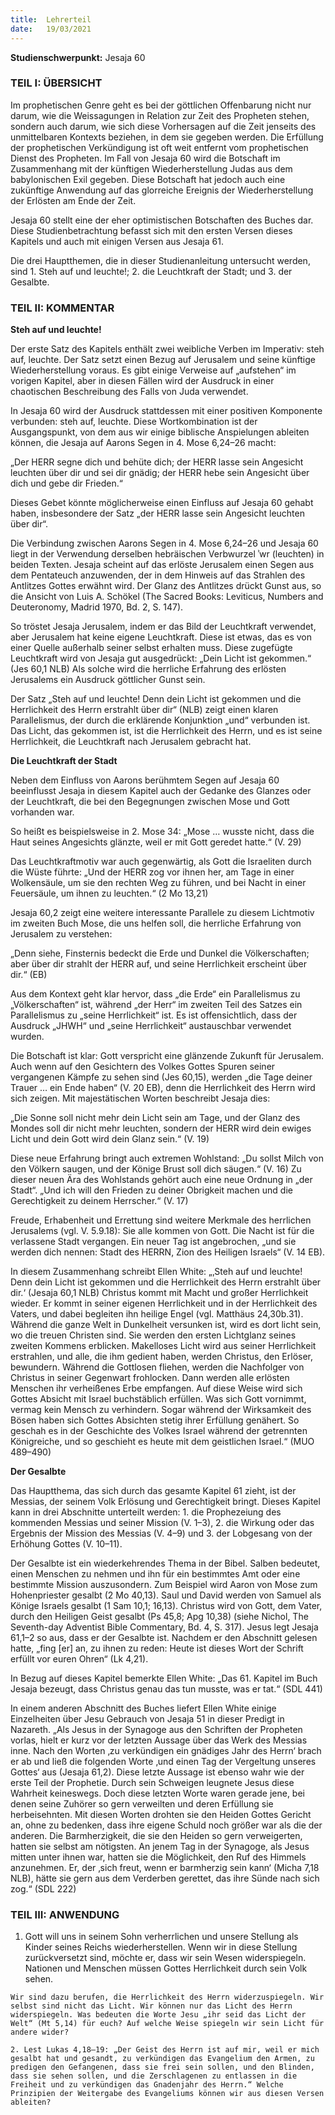 ```yaml
---
title:  Lehrerteil
date:   19/03/2021
---
```


**Studienschwerpunkt:**
Jesaja 60

### TEIL I: ÜBERSICHT

Im prophetischen Genre geht es bei der göttlichen Offenbarung nicht nur darum, wie die Weissagungen in Relation zur Zeit des Propheten stehen, sondern auch darum, wie sich diese Vorhersagen auf die Zeit jenseits des unmittelbaren Kontexts beziehen, in dem sie gegeben werden. Die Erfüllung der prophetischen Verkündigung ist oft weit entfernt vom prophetischen Dienst des Propheten. Im Fall von Jesaja 60 wird die Botschaft im Zusammenhang mit der künftigen Wiederherstellung Judas aus dem babylonischen Exil gegeben. Diese Botschaft hat jedoch auch eine zukünftige Anwendung auf das glorreiche Ereignis der Wiederherstellung der Erlösten am Ende der Zeit.

Jesaja 60 stellt eine der eher optimistischen Botschaften des Buches dar. Diese Studienbetrachtung befasst sich mit den ersten Versen dieses Kapitels und auch mit einigen Versen aus Jesaja 61.

Die drei Hauptthemen, die in dieser Studienanleitung untersucht werden, sind 1. Steh auf und leuchte!; 2. die Leuchtkraft der Stadt; und 3. der Gesalbte.

### TEIL II: KOMMENTAR

**Steh auf und leuchte!**

Der erste Satz des Kapitels enthält zwei weibliche Verben im Imperativ: steh auf, leuchte. Der Satz setzt einen Bezug auf Jerusalem und seine künftige Wiederherstellung voraus. Es gibt einige Verweise auf „aufstehen“ im vorigen Kapitel, aber in diesen Fällen wird der Ausdruck in einer chaotischen Beschreibung des Falls von Juda verwendet.

In Jesaja 60 wird der Ausdruck stattdessen mit einer positiven Komponente verbunden: steh auf, leuchte. Diese Wortkombination ist der Ausgangspunkt, von dem aus wir einige biblische Anspielungen ableiten können, die Jesaja auf Aarons Segen in 4. Mose 6,24–26 macht:

„Der HERR segne dich und behüte dich; der HERR lasse sein Angesicht leuchten über dir und sei dir gnädig; der HERR hebe sein Angesicht über dich und gebe dir Frieden.“

Dieses Gebet könnte möglicherweise einen Einfluss auf Jesaja 60 gehabt haben, insbesondere der Satz „der HERR lasse sein Angesicht leuchten über dir“.

Die Verbindung zwischen Aarons Segen in 4. Mose 6,24–26 und Jesaja 60 liegt in der Verwendung derselben hebräischen Verbwurzel ʾwr (leuchten) in beiden Texten. Jesaja scheint auf das erlöste Jerusalem einen Segen aus dem Pentateuch anzuwenden, der in dem Hinweis auf das Strahlen des Antlitzes Gottes erwähnt wird. Der Glanz des Antlitzes drückt Gunst aus, so die Ansicht von Luis A. Schökel (The Sacred Books: Leviticus, Numbers and Deuteronomy, Madrid 1970, Bd. 2, S. 147).

So tröstet Jesaja Jerusalem, indem er das Bild der Leuchtkraft verwendet, aber Jerusalem hat keine eigene Leuchtkraft. Diese ist etwas, das es von einer Quelle außerhalb seiner selbst erhalten muss. Diese zugefügte Leuchtkraft wird von Jesaja gut ausgedrückt: „Dein Licht ist gekommen.“ (Jes 60,1 NLB) Als solche wird die herrliche Erfahrung des erlösten Jerusalems ein Ausdruck göttlicher Gunst sein.

Der Satz „Steh auf und leuchte! Denn dein Licht ist gekommen und die Herrlichkeit des Herrn erstrahlt über dir“ (NLB) zeigt einen klaren Parallelismus, der durch die erklärende Konjunktion „und“ verbunden ist. Das Licht, das gekommen ist, ist die Herrlichkeit des Herrn, und es ist seine Herrlichkeit, die Leuchtkraft nach Jerusalem gebracht hat.

**Die Leuchtkraft der Stadt**

Neben dem Einfluss von Aarons berühmtem Segen auf Jesaja 60 beeinflusst Jesaja in diesem Kapitel auch der Gedanke des Glanzes oder der Leuchtkraft, die bei den Begegnungen zwischen Mose und Gott vorhanden war.

So heißt es beispielsweise in 2. Mose 34: „Mose … wusste nicht, dass die Haut seines Angesichts glänzte, weil er mit Gott geredet hatte.“ (V. 29)

Das Leuchtkraftmotiv war auch gegenwärtig, als Gott die Israeliten durch die Wüste führte: „Und der HERR zog vor ihnen her, am Tage in einer Wolkensäule, um sie den rechten Weg zu führen, und bei Nacht in einer Feuersäule, um ihnen zu leuchten.“ (2 Mo 13,21)

Jesaja 60,2 zeigt eine weitere interessante Parallele zu diesem Lichtmotiv im zweiten Buch Mose, die uns helfen soll, die herrliche Erfahrung von Jerusalem zu verstehen:

„Denn siehe, Finsternis bedeckt die Erde und Dunkel die Völkerschaften; aber über dir strahlt der HERR auf, und seine Herrlichkeit erscheint über dir.“ (EB)

Aus dem Kontext geht klar hervor, dass „die Erde“ ein Parallelismus zu „Völkerschaften“ ist, während „der Herr“ im zweiten Teil des Satzes ein Parallelismus zu „seine Herrlichkeit“ ist. Es ist offensichtlich, dass der Ausdruck „JHWH“ und „seine Herrlichkeit“ austauschbar verwendet wurden.

Die Botschaft ist klar: Gott verspricht eine glänzende Zukunft für Jerusalem. Auch wenn auf den Gesichtern des Volkes Gottes Spuren seiner vergangenen Kämpfe zu sehen sind (Jes 60,15), werden „die Tage deiner Trauer … ein Ende haben“ (V. 20 EB),
denn die Herrlichkeit des Herrn wird sich zeigen. Mit majestätischen Worten beschreibt Jesaja dies:

„Die Sonne soll nicht mehr dein Licht sein am Tage, und der Glanz des Mondes soll dir nicht mehr leuchten, sondern der HERR wird dein ewiges Licht und dein Gott wird dein Glanz sein.“ (V. 19)

Diese neue Erfahrung bringt auch extremen Wohlstand: „Du sollst Milch von den Völkern saugen, und der Könige Brust soll dich säugen.“ (V. 16) Zu dieser neuen Ära des Wohlstands gehört auch eine neue Ordnung in „der Stadt“. „Und ich will den Frieden zu deiner Obrigkeit machen und die Gerechtigkeit zu deinem Herrscher.“ (V. 17)

Freude, Erhabenheit und Errettung sind weitere Merkmale des herrlichen Jerusalems (vgl. V. 5.9.18): Sie alle kommen von Gott. Die Nacht ist für die verlassene Stadt vergangen. Ein neuer Tag ist angebrochen, „und sie werden dich nennen: Stadt des HERRN, Zion des Heiligen Israels“ (V. 14 EB).

In diesem Zusammenhang schreibt Ellen White: „‚Steh auf und leuchte! Denn dein Licht ist gekommen und die Herrlichkeit des Herrn erstrahlt über dir.‘ (Jesaja 60,1 NLB) Christus kommt mit Macht und großer Herrlichkeit wieder. Er kommt in seiner eigenen Herrlichkeit und in der Herrlichkeit des Vaters, und dabei begleiten ihn heilige Engel (vgl. Matthäus 24,30b.31). Während die ganze Welt in Dunkelheit versunken ist, wird es dort licht sein, wo die treuen Christen sind. Sie werden den ersten Lichtglanz seines zweiten Kommens erblicken. Makelloses Licht wird aus seiner Herrlichkeit erstrahlen, und alle, die ihm gedient haben, werden Christus, den Erlöser, bewundern. Während die Gottlosen fliehen, werden die Nachfolger von Christus in seiner Gegenwart frohlocken. Dann werden alle erlösten Menschen ihr verheißenes Erbe empfangen. Auf diese Weise wird sich Gottes Absicht mit Israel buchstäblich erfüllen. Was sich Gott vornimmt, vermag kein Mensch zu verhindern. Sogar während der Wirksamkeit des Bösen haben sich Gottes Absichten stetig ihrer Erfüllung genähert. So geschah es in der Geschichte des Volkes Israel während der getrennten Königreiche, und so geschieht es heute mit dem geistlichen Israel.“ (MUO 489–490)

**Der Gesalbte**

Das Hauptthema, das sich durch das gesamte Kapitel 61 zieht, ist der Messias, der seinem Volk Erlösung und Gerechtigkeit bringt. Dieses Kapitel kann in drei Abschnitte unterteilt werden: 1. die Prophezeiung des kommenden Messias und seiner Mission (V. 1–3), 2. die Wirkung oder das Ergebnis der Mission des Messias (V. 4–9) und 3. der Lobgesang von der Erhöhung Gottes (V. 10–11).

Der Gesalbte ist ein wiederkehrendes Thema in der Bibel. Salben bedeutet, einen Menschen zu nehmen und ihn für ein bestimmtes Amt oder eine bestimmte Mission auszusondern. Zum Beispiel wird Aaron von Mose zum Hohenpriester gesalbt (2 Mo 40,13). Saul und David werden von Samuel als Könige Israels gesalbt (1 Sam 10,1; 16,13). Christus wird von Gott, dem Vater, durch den Heiligen Geist gesalbt (Ps 45,8; Apg 10,38) (siehe Nichol, The Seventh-day Adventist Bible Commentary, Bd. 4, S. 317). Jesus legt Jesaja 61,1–2 so aus, dass er der Gesalbte ist. Nachdem er den Abschnitt gelesen hatte, „fing [er] an, zu ihnen zu reden: Heute ist dieses Wort der Schrift erfüllt vor euren Ohren“ (Lk 4,21).

In Bezug auf dieses Kapitel bemerkte Ellen White: „Das 61. Kapitel im Buch Jesaja bezeugt, dass Christus genau das tun musste, was er tat.“ (SDL 441)

In einem anderen Abschnitt des Buches liefert Ellen White einige Einzelheiten über Jesu Gebrauch von Jesaja 51 in dieser Predigt in Nazareth. „Als Jesus in der Synagoge aus den Schriften der Propheten vorlas, hielt er kurz vor der letzten Aussage über das Werk des Messias inne. Nach den Worten ‚zu verkündigen ein gnädiges Jahr des Herrn‘ brach er ab und ließ die folgenden Worte ‚und einen Tag der Vergeltung unseres Gottes‘ aus (Jesaja 61,2). Diese letzte Aussage ist ebenso wahr wie der erste Teil der Prophetie. Durch sein Schweigen leugnete Jesus diese Wahrheit keineswegs. Doch diese letzten Worte waren gerade jene, bei denen seine Zuhörer so gern verweilten und deren Erfüllung sie herbeisehnten. Mit diesen Worten drohten sie den Heiden Gottes Gericht an, ohne zu bedenken, dass ihre eigene Schuld noch größer war als die der anderen. Die Barmherzigkeit, die sie den Heiden so gern verweigerten, hatten sie selbst am nötigsten. An jenem Tag in der Synagoge, als Jesus mitten unter ihnen war, hatten sie die Möglichkeit, den Ruf des Himmels anzunehmen. Er, der ‚sich freut, wenn er barmherzig sein kann‘ (Micha 7,18 NLB), hätte sie gern aus dem Verderben gerettet, das ihre Sünde nach sich zog.“ (SDL 222)

### TEIL III: ANWENDUNG

1. Gott will uns in seinem Sohn verherrlichen und unsere Stellung als Kinder seines Reichs wiederherstellen. Wenn wir in diese Stellung zurückversetzt sind, möchte er, dass wir sein Wesen widerspiegeln. Nationen und Menschen müssen Gottes Herrlichkeit durch sein Volk sehen.

`Wir sind dazu berufen, die Herrlichkeit des Herrn widerzuspiegeln. Wir selbst sind nicht das Licht. Wir können nur das Licht des Herrn widerspiegeln. Was bedeuten die Worte Jesu „ihr seid das Licht der Welt“ (Mt 5,14) für euch? Auf welche Weise spiegeln wir sein Licht für andere wider?`

`2. Lest Lukas 4,18–19: „Der Geist des Herrn ist auf mir, weil er mich gesalbt hat und gesandt, zu verkündigen das Evangelium den Armen, zu predigen den Gefangenen, dass sie frei sein sollen, und den Blinden, dass sie sehen sollen, und die Zerschlagenen zu entlassen in die Freiheit und zu verkündigen das Gnadenjahr des Herrn.“ Welche Prinzipien der Weitergabe des Evangeliums können wir aus diesen Versen ableiten?`